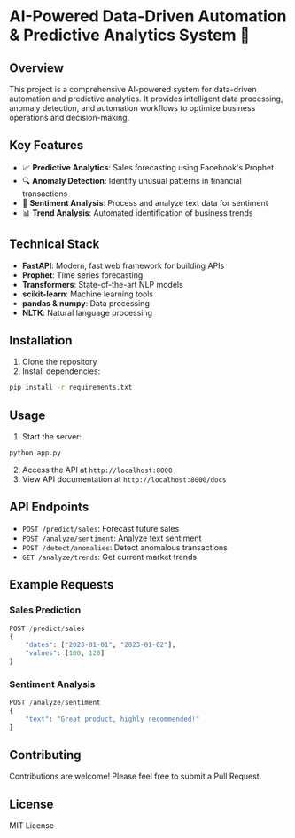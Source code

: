 # AI-Powered Data-Driven Automation & Predictive Analytics System 🚀

## Overview
This project is a comprehensive AI-powered system for data-driven automation and predictive analytics. It provides intelligent data processing, anomaly detection, and automation workflows to optimize business operations and decision-making.

## Key Features
- 📈 **Predictive Analytics**: Sales forecasting using Facebook's Prophet
- 🔍 **Anomaly Detection**: Identify unusual patterns in financial transactions
- 💬 **Sentiment Analysis**: Process and analyze text data for sentiment
- 📊 **Trend Analysis**: Automated identification of business trends

## Technical Stack
- **FastAPI**: Modern, fast web framework for building APIs
- **Prophet**: Time series forecasting
- **Transformers**: State-of-the-art NLP models
- **scikit-learn**: Machine learning tools
- **pandas & numpy**: Data processing
- **NLTK**: Natural language processing

## Installation
1. Clone the repository
2. Install dependencies:
```bash
pip install -r requirements.txt
```

## Usage
1. Start the server:
```bash
python app.py
```
2. Access the API at `http://localhost:8000`
3. View API documentation at `http://localhost:8000/docs`

## API Endpoints
- `POST /predict/sales`: Forecast future sales
- `POST /analyze/sentiment`: Analyze text sentiment
- `POST /detect/anomalies`: Detect anomalous transactions
- `GET /analyze/trends`: Get current market trends

## Example Requests
### Sales Prediction
```python
POST /predict/sales
{
    "dates": ["2023-01-01", "2023-01-02"],
    "values": [100, 120]
}
```

### Sentiment Analysis
```python
POST /analyze/sentiment
{
    "text": "Great product, highly recommended!"
}
```

## Contributing
Contributions are welcome! Please feel free to submit a Pull Request.

## License
MIT License
